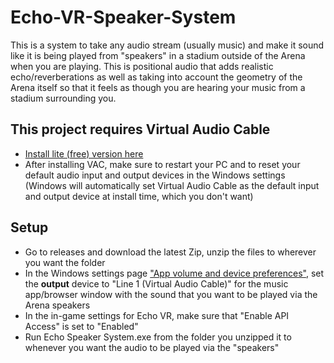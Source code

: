 # Echo-VR-Speaker-System

This is a system to take any audio stream (usually music) and make it sound like it is being played from "speakers" in a stadium outside of the Arena when you are playing. This is positional audio that adds realistic echo/reverberations as well as taking into account the geometry of the Arena itself so that it feels as though you are hearing your music from a stadium surrounding you.


## This project requires Virtual Audio Cable
  * [Install lite (free) version here](https://software.muzychenko.net/freeware/vac464lite.zip)
  * After installing VAC, make sure to restart your PC and to reset your default audio input and output devices in the Windows settings (Windows will automatically set Virtual Audio Cable as the default input and output device at install time, which you don't want)
  
 ## Setup
 
 * Go to releases and download the latest Zip, unzip the files to wherever you want the folder
 * In the Windows settings page ["App volume and device preferences"](ms-settings:apps-volume), set the **output** device to "Line 1 (Virtual Audio Cable)" for the music app/browser window with the sound that you want to be played via the Arena speakers
 * In the in-game settings for Echo VR, make sure that "Enable API Access" is set to "Enabled"
 * Run Echo Speaker System.exe from the folder you unzipped it to whenever you want the audio to be played via the "speakers" 
